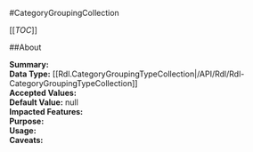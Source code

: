 #CategoryGroupingCollection

[[_TOC_]]

##About

**Summary:**   
**Data Type:** [[Rdl.CategoryGroupingTypeCollection|/API/Rdl/Rdl-CategoryGroupingTypeCollection]]  
**Accepted Values:**   
**Default Value:** null  
**Impacted Features:**   
**Purpose:**   
**Usage:**   
**Caveats:**   

